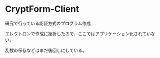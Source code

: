# CryptForm-Client

研究で行っている認証方式のプログラム作成

エレクトロンで作成に挫折したので、ここではアプリケーション化されていない。

乱数の保存などはまだ後回しにしている。
